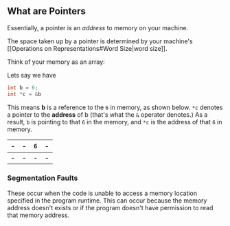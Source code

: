 ## What are Pointers

Essentially, a pointer is an *address* to memory on your machine. 

The space taken up by a pointer is determined by your machine's [[Operations on Representations#Word Size|word size]].

Think of your memory as an array: 

Lets say we have 

```c 
int b = 6;
int *c = &b
```

This means **b** is a reference to the `6` in memory, as shown below. `*c` denotes a pointer to the **address** of b (that's what the `&` operator denotes.) As a result, `b` is pointing to that `6` in the memory, and `*c` is the address of that `6` in memory.

| - | - | `6` | - |
| ---- | ---- | ---- | ---- |
| - | - |  - | - |

### Segmentation Faults

These occur when the code is unable to access a memory location specified in the program runtime. This can occur because the memory address doesn't exists or if the program doesn't have permission to read that memory address.